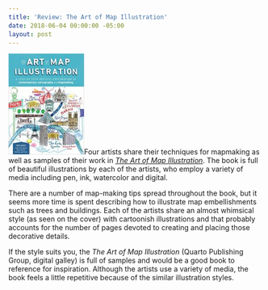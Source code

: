 ```yaml
---
title: 'Review: The Art of Map Illustration'
date: 2018-06-04 00:00:00 -05:00
layout: post
---
```


![](/assets/images/61BoJtQQNjL._SX373_BO1204203200_-150x200.jpg)Four artists share their techniques for mapmaking as well as samples of their work in [_The Art of Map Illustration_](https://amzn.to/2Hk4YkM). The book is full of beautiful illustrations by each of the artists, who employ a variety of media including pen, ink, watercolor and digital.

There are a number of map-making tips spread throughout the book, but it seems more time is spent describing how to illustrate map embellishments such as trees and buildings. Each of the artists share an almost whimsical style (as seen on the cover) with cartoonish illustrations and that probably accounts for the number of pages devoted to creating and placing those decorative details.

If the style suits you, the _The Art of Map Illustration_ (Quarto Publishing Group, digital galley) is full of samples and would be a good book to reference for inspiration. Although the artists use a variety of media, the book feels a little repetitive because of the similar illustration styles.
